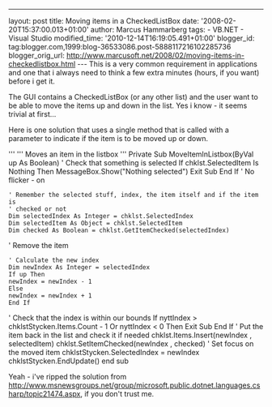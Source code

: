 ---
layout: post
title: Moving items in a CheckedListBox date: '2008-02-20T15:37:00.013+01:00'
author: Marcus Hammarberg
tags: -
VB.NET - Visual Studio modified_time: '2010-12-14T16:19:05.491+01:00'
blogger_id: tag:blogger.com,1999:blog-36533086.post-5888117216102285736
blogger_orig_url: http://www.marcusoft.net/2008/02/moving-items-in-checkedlistbox.html ---
This is a very common requirement in applications and one that i always
need to think a few extra minutes (hours, if you want) before i get
it.

The GUI contains a CheckedListBox (or any other list) and the user want
to be able to move the items up and down in the list. Yes i know - it
seems trivial at first...

Here is one solution that uses a single method that is called with a
parameter to indicate if the item is to be moved up or down.

   '''
    ''' Moves an item in the listbox
    '''
    Private Sub MoveItemInListbox(ByVal up As Boolean)
    ' Check that something is selected
    If chklst.SelectedItem Is Nothing Then
    MessageBox.Show("Nothing selected")
    Exit Sub
    End If
   ' No flicker - on

    ' Remember the selected stuff, index, the item itself and if the item is
    ' checked or not
    Dim selectedIndex As Integer = chklst.SelectedIndex
    Dim selectedItem As Object = chklst.SelectedItem
    Dim checked As Boolean = chklst.GetItemChecked(selectedIndex)
   ' Remove the item

    ' Calculate the new index
    Dim newIndex As Integer = selectedIndex
    If up Then
    newIndex = newIndex - 1
    Else
    newIndex = newIndex + 1
    End If
   ' Check that the index is within our bounds
    If nyttIndex > chklstStycken.Items.Count - 1 Or nyttIndex < 0 Then
                        Exit Sub
                    End If
   ' Put the item back in the list and check it if needed
    chklst.Items.Insert(newIndex , selectedItem)
    chklst.SetItemChecked(newIndex , checked)
   ' Set focus on the moved item
    chklstStycken.SelectedIndex = newIndex
    chklstStycken.EndUpdate()
    end sub




Yeah - i've ripped the solution from
<http://www.msnewsgroups.net/group/microsoft.public.dotnet.languages.csharp/topic21474.aspx>,
if you don't trust me.
